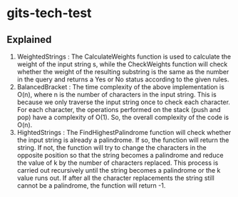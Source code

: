 # gits-tech-test

## Explained  
1. WeightedStrings : The CalculateWeights function is used to calculate the weight of the input string s, while the CheckWeights function will check whether the weight of the resulting substring is the same as the number in the query and returns a Yes or No status according to the given rules.
2. BalancedBracket : The time complexity of the above implementation is O(n), where n is the number of characters in the input string. This is because we only traverse the input string once to check each character. For each character, the operations performed on the stack (push and pop) have a complexity of O(1). So, the overall complexity of the code is O(n).
3. HightedStrings : The FindHighestPalindrome function will check whether the input string is already a palindrome. If so, the function will return the string. If not, the function will try to change the characters in the opposite position so that the string becomes a palindrome and reduce the value of k by the number of characters replaced. This process is carried out recursively until the string becomes a palindrome or the k value runs out. If after all the character replacements the string still cannot be a palindrome, the function will return -1.
